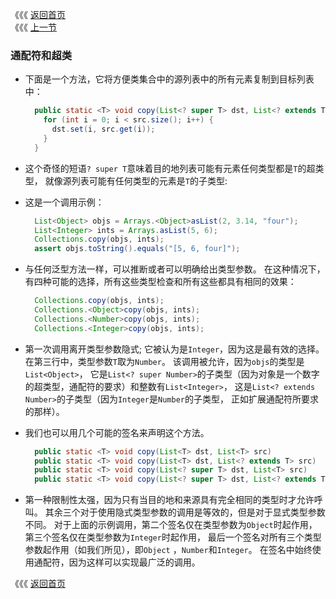 《《《 [返回首页](../README.md)      <br/>
《《《 [上一节](02_Wildcards_with_extends.md)

### 通配符和超类

- 下面是一个方法，它将方便类集合中的源列表中的所有元素复制到目标列表中：

  ```java
    public static <T> void copy(List<? super T> dst, List<? extends T> src) {
      for (int i = 0; i < src.size(); i++) {
        dst.set(i, src.get(i));
      }
    }
  ```

- 这个奇怪的短语`? super T`意味着目的地列表可能有元素任何类型都是`T`的超类型，
就像源列表可能有任何类型的元素是`T`的子类型:

- 这是一个调用示例：

  ```java
    List<Object> objs = Arrays.<Object>asList(2, 3.14, "four");
    List<Integer> ints = Arrays.asList(5, 6);
    Collections.copy(objs, ints);
    assert objs.toString().equals("[5, 6, four]");
  ```

- 与任何泛型方法一样，可以推断或者可以明确给出类型参数。 在这种情况下，
有四种可能的选择，所有这些类型检查和所有这些都具有相同的效果：

  ```java
    Collections.copy(objs, ints);
    Collections.<Object>copy(objs, ints);
    Collections.<Number>copy(objs, ints);
    Collections.<Integer>copy(objs, ints);
  ```
- 第一次调用离开类型参数隐式; 它被认为是`Integer`，因为这是最有效的选择。 
在第三行中，类型参数`T`取为`Number`。 该调用被允许，因为`objs`的类型是`List<Object>`，
它是`List<? super Number>`的子类型（因为对象是一个数字的超类型，通配符的要求）和整数有`List<Integer>`，
这是`List<? extends Number>`的子类型（因为`Integer`是`Number`的子类型，
正如扩展通配符所要求的那样）。

- 我们也可以用几个可能的签名来声明这个方法。

  ```java
    public static <T> void copy(List<T> dst, List<T> src)
    public static <T> void copy(List<T> dst, List<? extends T> src)
    public static <T> void copy(List<? super T> dst, List<T> src)
    public static <T> void copy(List<? super T> dst, List<? extends T> src)
  ```
- 第一种限制性太强，因为只有当目的地和来源具有完全相同的类型时才允许呼叫。 
其余三个对于使用隐式类型参数的调用是等效的，但是对于显式类型参数不同。 
对于上面的示例调用，第二个签名仅在类型参数为`Object`时起作用，第三个签名仅在类型参数为`Integer`时起作用，
最后一个签名对所有三个类型参数起作用（如我们所见），即`Object` ，`Number`和`Integer`。 
在签名中始终使用通配符，因为这样可以实现最广泛的调用。


《《《 [返回首页](../README.md)